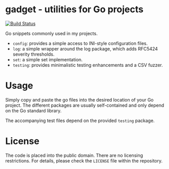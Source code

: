# gadget - utilities for Go projects

[![Build Status](https://travis-ci.org/marcusva/gadget.svg?branch=master)](https://travis-ci.org/marcusva/gadget)

Go snippets commonly used in my projects.

* ``config``: provides a simple access to INI-style configuration files.
* ``log``: a simple wrapper around the log package, which adds RFC5424 severity
  thresholds.
* ``set``: a simple set implementation.
* ``testing``: provides minimalistic testing enhancements and a CSV fuzzer.

# Usage
Simply copy and paste the go files into the desired location of your Go project.
The different packages are usually self-contained and only depend on the Go
standard library.

The accompanying test files depend on the provided ``testing`` package.

# License

The code is placed into the public domain. There are no licensing restrictions.
For details, please check the ``LICENSE`` file within the repository.